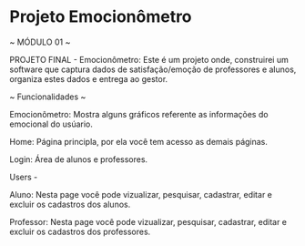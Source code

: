 # Projeto Emocionômetro
 ~ MÓDULO 01 ~ 
 
 PROJETO FINAL - Emocionômetro: Este é um projeto onde, construirei um software que captura dados de satisfação/emoção de professores e alunos, organiza estes dados e entrega ao gestor.

 ~ Funcionalidades ~ 

 Emocionômetro: Mostra alguns gráficos referente as informações do emocional do usúario.

 Home: Página principla, por ela você tem acesso as demais páginas.

 Login: Área de alunos e professores.

 Users -

  Aluno: Nesta page você pode vizualizar, pesquisar, cadastrar, editar e excluir os cadastros dos alunos.
  
  Professor: Nesta page você pode vizualizar, pesquisar, cadastrar, editar e excluir os cadastros dos professores.
